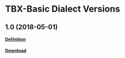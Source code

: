 # TBX-Basic Dialect Versions

## 1.0 (2018-05-01)
#### [Definition](https://ltac-global.github.io/TBX-Basic_dialect/TBX-Basic_dialect_1.0/TBX-Basic%20Definition.pdf)
#### [Download](https://ltac-global.github.io/TBX-Basic_dialect/TBX-Basic_dialect_1.0.zip)

